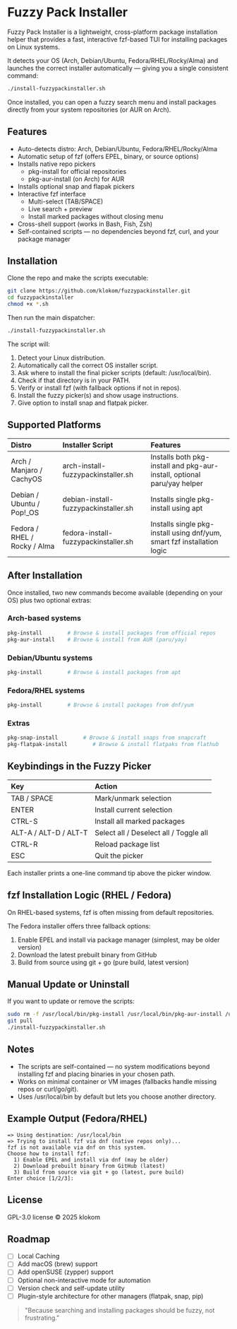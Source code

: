# Fuzzy Pack Installer

Fuzzy Pack Installer is a lightweight, cross-platform package installation helper that provides a fast, interactive fzf-based TUI for installing packages on Linux systems.

It detects your OS (Arch, Debian/Ubuntu, Fedora/RHEL/Rocky/Alma) and launches the correct installer automatically — giving you a single consistent command:
```bash
./install-fuzzypackinstaller.sh
```

Once installed, you can open a fuzzy search menu and install packages directly from your system repositories (or AUR on Arch).

## Features

- Auto-detects distro: Arch, Debian/Ubuntu, Fedora/RHEL/Rocky/Alma
- Automatic setup of fzf (offers EPEL, binary, or source options)
- Installs native repo pickers
  - pkg-install for official repositories
  - pkg-aur-install (on Arch) for AUR
- Installs optional snap and flapak pickers
- Interactive fzf interface
  - Multi-select (TAB/SPACE)
  - Live search + preview
  - Install marked packages without closing menu
- Cross-shell support (works in Bash, Fish, Zsh)
- Self-contained scripts — no dependencies beyond fzf, curl, and your package manager

## Installation

Clone the repo and make the scripts executable:
```bash
git clone https://github.com/klokom/fuzzypackinstaller.git
cd fuzzypackinstaller
chmod +x *.sh
```

Then run the main dispatcher:
```bash
./install-fuzzypackinstaller.sh
```

The script will:
1. Detect your Linux distribution.
2. Automatically call the correct OS installer script.
3. Ask where to install the final picker scripts (default: /usr/local/bin).
4. Check if that directory is in your PATH.
5. Verify or install fzf (with fallback options if not in repos).
6. Install the fuzzy picker(s) and show usage instructions.
7. Give option to install snap and flatpak picker.

## Supported Platforms

| Distro | Installer Script | Features |
|:-------|:-----------------|:----------|
| Arch / Manjaro / CachyOS | arch-install-fuzzypackinstaller.sh | Installs both pkg-install and pkg-aur-install, optional paru/yay helper |
| Debian / Ubuntu / Pop!_OS | debian-install-fuzzypackinstaller.sh | Installs single pkg-install using apt |
| Fedora / RHEL / Rocky / Alma | fedora-install-fuzzypackinstaller.sh | Installs single pkg-install using dnf/yum, smart fzf installation logic |

## After Installation

Once installed, two new commands become available (depending on your OS) plus two optional extras:

### Arch-based systems
```bash
pkg-install        # Browse & install packages from official repos
pkg-aur-install    # Browse & install from AUR (paru/yay)
```

### Debian/Ubuntu systems
```bash
pkg-install        # Browse & install packages from apt
```

### Fedora/RHEL systems
```bash
pkg-install        # Browse & install packages from dnf/yum
```
### Extras
```bash
pkg-snap-install        # Browse & install snaps from snapcraft
pkg-flatpak-install        # Browse & install flatpaks from flathub
```


## Keybindings in the Fuzzy Picker

| Key | Action |
|:----|:--------|
| TAB / SPACE | Mark/unmark selection |
| ENTER | Install current selection |
| CTRL-S | Install all marked packages |
| ALT-A / ALT-D / ALT-T | Select all / Deselect all / Toggle all |
| CTRL-R | Reload package list |
| ESC | Quit the picker |

Each installer prints a one-line command tip above the picker window.

## fzf Installation Logic (RHEL / Fedora)

On RHEL-based systems, fzf is often missing from default repositories.

The Fedora installer offers three fallback options:
1. Enable EPEL and install via package manager (simplest, may be older version)
2. Download the latest prebuilt binary from GitHub
3. Build from source using git + go (pure build, latest version)

## Manual Update or Uninstall

If you want to update or remove the scripts:

```bash
sudo rm -f /usr/local/bin/pkg-install /usr/local/bin/pkg-aur-install /usr/local/bin/pkg-flatpak-install /usr/local/bin/pkg-snap-install
git pull
./install-fuzzypackinstaller.sh
```

## Notes

- The scripts are self-contained — no system modifications beyond installing fzf and placing binaries in your chosen path.
- Works on minimal container or VM images (fallbacks handle missing repos or curl/go/git).
- Uses /usr/local/bin by default but lets you choose another directory.

## Example Output (Fedora/RHEL)

```
=> Using destination: /usr/local/bin
=> Trying to install fzf via dnf (native repos only)...
fzf is not available via dnf on this system.
Choose how to install fzf:
  1) Enable EPEL and install via dnf (may be older)
  2) Download prebuilt binary from GitHub (latest)
  3) Build from source via git + go (latest, pure build)
Enter choice [1/2/3]:
```

## License

GPL-3.0 license © 2025 klokom

## Roadmap

- [ ] Local Caching
- [ ] Add macOS (brew) support  
- [ ] Add openSUSE (zypper) support  
- [ ] Optional non-interactive mode for automation  
- [ ] Version check and self-update utility  
- [ ] Plugin-style architecture for other managers (flatpak, snap, pip)

> "Because searching and installing packages should be fuzzy, not frustrating."
